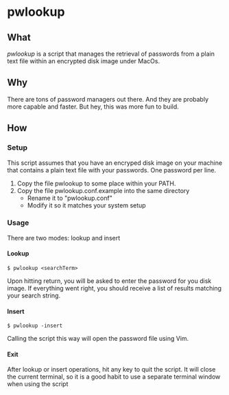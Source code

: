 # pwlookup
 

## What

*pwlookup* is a script that manages the retrieval of passwords from a plain text file within an encrypted disk image under MacOs.

## Why

There are tons of password managers out there. And they are probably more capable and faster. But hey, this was more fun to build.

## How

### Setup
This script assumes that you have an encryped disk image on your machine that contains a plain text file with your passwords. One password per line.

1. Copy the file pwlookup to some place within your PATH.
2. Copy the file pwlookup.conf.example into the same directory
	* Rename it to "pwlookup.conf"
	* Modify it so it matches your system setup

  

### Usage
There are two modes: lookup and insert

#### Lookup
	$ pwlookup <searchTerm>
	
Upon hitting return, you will be asked to enter the password for you disk image. If everything went right, you should receive a list of results matching your search string.

#### Insert
	$ pwlookup -insert

Calling the script this way will open the password file using Vim.

#### Exit
After lookup or insert operations, hit any key to quit the script. It will close the current terminal, so it is a good habit to use a separate terminal window when using the script
